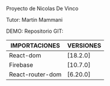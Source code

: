 Proyecto de Nicolas De Vinco

Tutor: Martin Mammani

DEMO:
Repositorio GIT:


| IMPORTACIONES | VERSIONES |
| ------ | ------ |
| React-dom | [18.2.0] |
| Firebase | [10.7.0] |
| React-router-dom | [6.20.0] |

